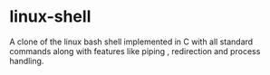 # linux-shell
A clone of the linux bash shell implemented in C with all standard commands along with features like piping , redirection and process handling. 

